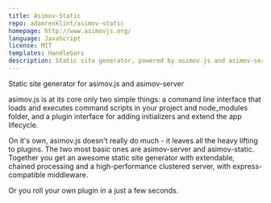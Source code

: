 ```yaml
---
title: Asimov-Static
repo: adamrenklint/asimov-static
homepage: http://www.asimovjs.org/
language: JavaScript
license: MIT
templates: Handlebars
description: Static site generator, powered by asimov.js and asimov-server.
---
```


Static site generator for asimov.js and asimov-server

asimov.js is at its core only two simple things: a command line interface that loads and executes command scripts in your project and node_modules folder, and a plugin interface for adding initializers and extend the app lifecycle.

On it's own, asimov.js doesn't really do much - it leaves all the heavy lifting to plugins. The two most basic ones are asimov-server and asimov-static. Together you get an awesome static site generator with extendable, chained processing and a high-performance clustered server, with express-compatible middleware.

Or you roll your own plugin in a just a few seconds.
